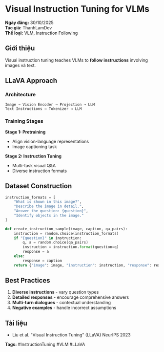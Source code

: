 # Visual Instruction Tuning for VLMs

**Ngày đăng:** 30/10/2025  
**Tác giả:** ThanhLamDev  
**Thể loại:** VLM, Instruction Following

## Giới thiệu

Visual instruction tuning teaches VLMs to **follow instructions** involving images và text.

## LLaVA Approach

### Architecture
```
Image → Vision Encoder → Projection → LLM
Text Instructions → Tokenizer → LLM
```

### Training Stages

**Stage 1: Pretraining**
- Align vision-language representations
- Image captioning task

**Stage 2: Instruction Tuning**
- Multi-task visual Q&A
- Diverse instruction formats

## Dataset Construction

```python
instruction_formats = [
    "What is shown in this image?",
    "Describe the image in detail.",
    "Answer the question: {question}",
    "Identify objects in the image."
]

def create_instruction_sample(image, caption, qa_pairs):
    instruction = random.choice(instruction_formats)
    if "{question}" in instruction:
        q, a = random.choice(qa_pairs)
        instruction = instruction.format(question=q)
        response = a
    else:
        response = caption
    return {"image": image, "instruction": instruction, "response": response}
```

## Best Practices

1. **Diverse instructions** - vary question types
2. **Detailed responses** - encourage comprehensive answers
3. **Multi-turn dialogues** - contextual understanding
4. **Negative examples** - handle incorrect assumptions

## Tài liệu

- Liu et al. "Visual Instruction Tuning" (LLaVA) NeurIPS 2023

**Tags:** #InstructionTuning #VLM #LLaVA
